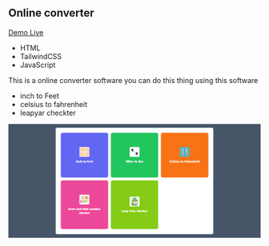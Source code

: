 ## Online converter

<a href="https://converter-rosy-theta.vercel.app/">Demo Live </a>

<ul>
    <li>HTML</li>
    <li>TailwindCSS</li>
    <li>JavaScript</li>
    
</ul>

<p>This is a online converter software you can do this thing using this software</p>
 
  - inch to Feet
  - celsius to fahrenheit
  - leapyar checkter

<a href="https://converter-rosy-theta.vercel.app/"><img src="./banner.png" /> </a>
